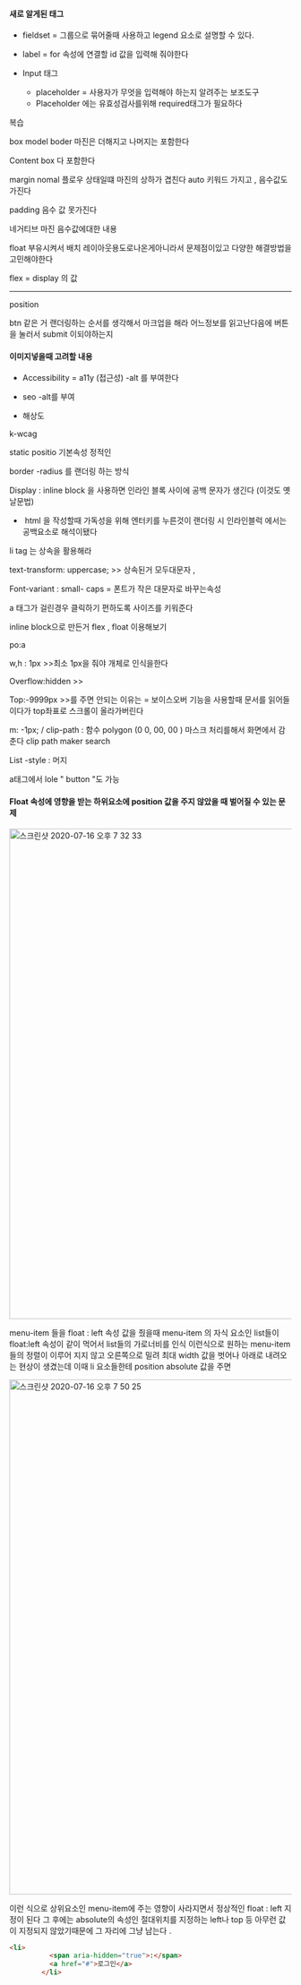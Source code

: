 #### 새로 알게된 태그

- fieldset = 그룹으로 묶어줄때 사용하고 legend 요소로 설명할 수 있다.

- label = for 속성에 연결할 id 값을 입력해 줘야한다 

- Input 태그

  - placeholder = 사용자가 무엇을 입력해야 하는지 알려주는 보조도구 
  - Placeholder 에는 유효성검사를위해 required태그가 필요하다 

  

복습 

box model boder 마진은 더해지고 나머지는 포함한다 

Content box 다 포함한다 

margin nomal 플로우 상태일떄 마진의 상하가 겹친다 auto 키워드 가지고 , 음수값도 가진다

padding 음수 값 못가진다 

네거티브 마진 음수값에대한 내용

 float 부유시켜서 배치 레이아웃용도로나온게아니라서 문제점이있고 다양한 해결방법을 고민해야한다

flex  = display 의 값 



----

position 

btn 같은 거 랜더링하는 순서를 생각해서 마크업을 해라 어느정보를 읽고난다음에 버튼을 눌러서 submit 이되야하는지 

#### 이미지넣을때 고려할 내용

- Accessibility = a11y (접근성) -alt 를 부여한다 

- seo -alt를 부여

- 해상도



k-wcag

static positio 기본속성 정적인 

border -radius 를 랜더링 하는 방식 

Display : inline block 을 사용하면 인라인 블록 사이에 공백 문자가 생긴다 (이것도 옛날문법)

- ​	html 을 작성할때 가독성을 위해 엔터키를 누른것이 랜더링 시 인라인블럭 에서는 공백요소로 해석이됐다 

li tag 는 상속을 활용해라 

  text-transform: uppercase; >> 상속된거 모두대문자 , 

Font-variant : small- caps = 폰트가 작은 대문자로 바꾸는속성 

a 태그가 걸린경우 클릭하기 편하도록 사이즈를 키워준다 

inline block으로 만든거  flex , float 이용해보기 



po:a 

w,h : 1px >>최소 1px을 줘야 개체로 인식을한다 

Overflow:hidden >>

Top:-9999px >>를 주면 안되는 이유는 = 보이스오버 기능을 사용할때 문서를 읽어들이다가 top좌표로 스크롤이 올라가버린다

m: -1px; / clip-path : 함수 polygon (0 0, 00, 00 ) 마스크 처리를해서 화면에서 감춘다 clip path maker search



List -style : 머지

a태그에서 lole " button "도 가능



#### Float 속성에 영향을 받는 하위요소에 position 값을 주지 않았을 때 벌어질 수 있는 문제

<img width="876" alt="스크린샷 2020-07-16 오후 7 32 33" src="https://user-images.githubusercontent.com/68043654/87664315-ff967780-c79f-11ea-924c-b05652b3a7ad.png">



menu-item 들을 float : left 속성 값을 줬을때  menu-item 의 자식 요소인 list들이 float:left 속성이 같이 먹어서 list들의 가로너비를 인식 이런식으로 원하는 menu-item들의 정렬이 이루어 지지 않고 오른쪽으로 밀려 최대 width 값을 벗어나 아래로 내려오는 현상이 생겼는데 이때 li 요소들한테 position absolute 값을 주면 

<img width="920" alt="스크린샷 2020-07-16 오후 7 50 25" src="https://user-images.githubusercontent.com/68043654/87664356-0e7d2a00-c7a0-11ea-9e78-19a00f3ffa16.png">

이런 식으로 상위요소인 menu-item에 주는 영향이 사라지면서 정상적인 float : left 지정이 된다 그 후에는 absolute의 속성인 절대위치를 지정하는 left나 top 등 아무런 값이 지정되지 않았기때문에 그 자리에 그냥 남는다 . 

```html
<li>
          <span aria-hidden="true">:</span>
          <a href="#">로그인</a>
        </li>
```

